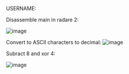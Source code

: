 USERNAME:

Disassemble main in radare 2:

![image](https://github.com/0x65786F746963/CTFs/assets/94760012/073ec8fc-aafd-46ef-9407-b970dc782d71)

Convert to ASCII characters to decimal:
![image](https://github.com/0x65786F746963/CTFs/assets/94760012/d49a5aa3-a2ac-4825-a95f-eb8e881fa10d)

Subract 8 and xor 4:

![image](https://github.com/0x65786F746963/CTFs/assets/94760012/9c48e8a7-c65a-4334-8722-18b5dec5c936)
